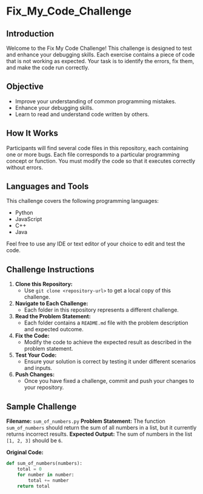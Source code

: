 # Fix_My_Code_Challenge


## Introduction
Welcome to the Fix My Code Challenge! This challenge is designed to test and enhance your debugging skills. Each exercise contains a piece of code that is not working as expected. Your task is to identify the errors, fix them, and make the code run correctly.

## Objective
- Improve your understanding of common programming mistakes.
- Enhance your debugging skills.
- Learn to read and understand code written by others.

## How It Works
Participants will find several code files in this repository, each containing one or more bugs. Each file corresponds to a particular programming concept or function. You must modify the code so that it executes correctly without errors.

## Languages and Tools
This challenge covers the following programming languages:
- Python
- JavaScript
- C++
- Java

Feel free to use any IDE or text editor of your choice to edit and test the code.

## Challenge Instructions
1. **Clone this Repository:**
   - Use `git clone <repository-url>` to get a local copy of this challenge.
2. **Navigate to Each Challenge:**
   - Each folder in this repository represents a different challenge.
3. **Read the Problem Statement:**
   - Each folder contains a `README.md` file with the problem description and expected outcome.
4. **Fix the Code:**
   - Modify the code to achieve the expected result as described in the problem statement.
5. **Test Your Code:**
   - Ensure your solution is correct by testing it under different scenarios and inputs.
6. **Push Changes:**
   - Once you have fixed a challenge, commit and push your changes to your repository.

## Sample Challenge
**Filename:** `sum_of_numbers.py`
**Problem Statement:** The function `sum_of_numbers` should return the sum of all numbers in a list, but it currently returns incorrect results.
**Expected Output:** The sum of numbers in the list `[1, 2, 3]` should be `6`.

**Original Code:**
```python
def sum_of_numbers(numbers):
    total = 0
    for number in number:
        total += number
    return total
